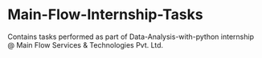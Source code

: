 # Main-Flow-Internship-Tasks

Contains tasks performed as part of Data-Analysis-with-python internship @ Main Flow Services & Technologies Pvt. Ltd.
